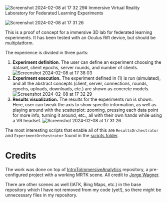 ![Screenshot 2024-02-08 at 17 32 29](https://github.com/remde/imfed-lab/assets/12024169/7b5644cc-6ac1-4db3-bc15-3ed54fe6c4ad)# Immersive Virtual Reality Laboratory for Federated Learning Experiments

![Screenshot 2024-02-08 at 17 31 26](https://github.com/remde/imfed-lab/assets/12024169/051e55fb-9c52-4c3c-9e89-af8804baa983)

This is a proof of concept for a immersive 3D lab for federated learning experiments. It has been tested with an Oculus Rift device, but should be multiplatform.

The experience is divided in three parts:
1. **Experiment definition**. The user can define an experiment choosing the dataset, client epochs, server rounds, and number of clients.
![Screenshot 2024-02-08 at 17 38 03](https://github.com/remde/imfed-lab/assets/12024169/4f0913dc-6c25-4b92-82ce-7c21064c20ee)
2. **Experiment execution.** The experiment defined in (1) is run (simulated), and all the abstract concepts (client, server, connections, rounds, epochs, uploads, downloads, etc.) are shown as concrete models.
![Screenshot 2024-02-08 at 17 32 29](https://github.com/remde/imfed-lab/assets/12024169/018e7d16-a2ae-4d08-b45d-fd4858b18ba1)
3. **Results visualization.** The results for the experiments run is shown. Here, user can tweak the axis to show specific information, as well as playing around with the scatterplot: zooming, pressing each data point for more info, turning it around, etc., all with their own hands while using a VR headset.
![Screenshot 2024-02-08 at 17 31 26](https://github.com/remde/imfed-lab/assets/12024169/a0d53f02-022a-47a1-b036-2f3ecdf4328b)

The most interesting scripts that enable all of this are `ResultsOrchestrator` and `ExperimentOrchestrator` found in the [scripts folder](https://github.com/remde/imfed-lab/tree/main/Assets/Scripts).

# Credits

The work was done on top of [IntroToImmersiveAnalytics](https://github.com/jorge-wagner/IntroToImmersiveAnalytics) repository, a pre-configured project with a working MRTK scene. All credit to [Jorge Wagner](https://github.com/jorge-wagner).

There are other scenes as well (IATK, Bing Maps, etc.) in the base repository which I have not removed from my code (yet!), so there might be unnecessary files in my repository.

